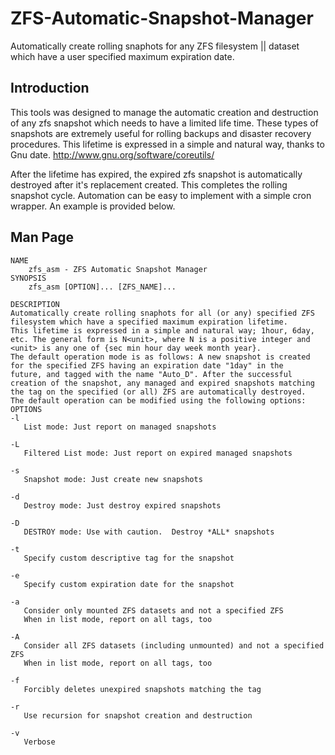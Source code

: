 # ZFS-Automatic-Snapshot-Manager
Automatically create rolling snaphots for any ZFS filesystem || dataset which have a user specified maximum expiration date.

## Introduction

This tools was designed to manage the automatic creation and destruction of any zfs snapshot which needs to have a
limited life time. These types of snapshots are extremely useful for rolling backups and disaster recovery
procedures. This lifetime is expressed in a simple and natural way, thanks to Gnu date.
http://www.gnu.org/software/coreutils/

After the lifetime has expired, the expired zfs snapshot is automatically destroyed after it's replacement created. This completes the rolling snapshot cycle. Automation can be easy to implement with a simple cron wrapper. An example is provided below.

## Man Page

	NAME
		zfs_asm - ZFS Automatic Snapshot Manager
	SYNOPSIS
		zfs_asm [OPTION]... [ZFS_NAME]...

    DESCRIPTION
	Automatically create rolling snaphots for all (or any) specified ZFS
	filesystem which have a specified maximum expiration lifetime.
	This lifetime is expressed in a simple and natural way; 1hour, 6day,
	etc. The general form is N<unit>, where N is a positive integer and
	<unit> is any one of {sec min hour day week month year}.
	The default operation mode is as follows: A new snapshot is created
	for the specified ZFS having an expiration date "1day" in the
	future, and tagged with the name "Auto_D". After the successful
	creation of the snapshot, any managed and expired snapshots matching
	the tag on the specified (or all) ZFS are automatically destroyed.
	The default operation can be modified using the following options:
    OPTIONS
	-l
	   List mode: Just report on managed snapshots

	-L
	   Filtered List mode: Just report on expired managed snapshots

	-s
	   Snapshot mode: Just create new snapshots

	-d
	   Destroy mode: Just destroy expired snapshots

	-D
	   DESTROY mode: Use with caution.  Destroy *ALL* snapshots

	-t
	   Specify custom descriptive tag for the snapshot

	-e
	   Specify custom expiration date for the snapshot

	-a
	   Consider only mounted ZFS datasets and not a specified ZFS
	   When in list mode, report on all tags, too

	-A
	   Consider all ZFS datasets (including unmounted) and not a specified ZFS
	   When in list mode, report on all tags, too

	-f
	   Forcibly deletes unexpired snapshots matching the tag

	-r
	   Use recursion for snapshot creation and destruction

	-v
	   Verbose

